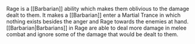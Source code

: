 Rage is a [[Barbarian]] ability which makes them oblivious to the damage dealt to them. It makes a [[Barbarian]] enter a Martial Trance in which nothing exists besides the anger and Rage towards the enemies at hand. [[Barbarian|Barbarians]] in Rage are able to deal more damage in melee combat and ignore some of the damage that would be dealt to them.